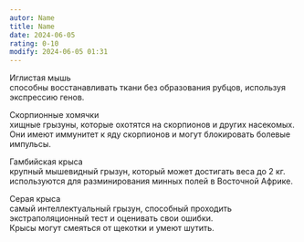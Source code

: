 ```yaml
---
autor: Name
title: Name
date: 2024-06-05
rating: 0-10
modify: 2024-06-05 01:31
---
```

Иглистая мышь  
способны восстанавливать ткани без образования рубцов, используя экспрессию генов.

Скорпионные хомячки  
хищные грызуны, которые охотятся на скорпионов и других насекомых. Они имеют иммунитет к яду скорпионов и могут блокировать болевые импульсы.

Гамбийская крыса  
крупный мышевидный грызун, который может достигать веса до 2 кг. используются для разминирования минных полей в Восточной Африке.

Серая крыса  
самый интеллектуальный грызун, способный проходить экстраполяционный тест и оценивать свои ошибки.  
Крысы могут смеяться от щекотки и умеют шутить.
